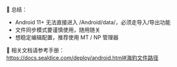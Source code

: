 🧠 总结：  
- Android 11+ 无法直接进入 /Android/data/，必须走导入/导出功能  
- 文件同步模式要谨慎使用，随用随关  
- 想稳定编辑配置，推荐使用 MT / NP 管理器  

📖 相关文档请参考手册：  
https://docs.sealdice.com/deploy/android.html#海豹文件路径